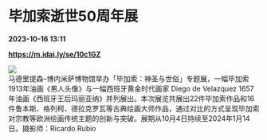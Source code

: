 # 毕加索逝世50周年展

**2023-10-16 13:11**

**https://m.idai.ly/se/10c1GZ**

![](http://pic.yupoo.com/fotomag/a9616ab6/6b6c8fa6.jpg)  
马德里提森–博内米萨博物馆举办「毕加索：神圣与世俗」专题展，一幅毕加索1913年油画《男人头像》与一幅西班牙黄金时代画家 Diego de Velazquez 1657年油画《西班牙王后玛丽亚纳》并列展出。本次展览共展出22件毕加索作品和16件鲁本斯、格列柯、德拉克罗瓦等古典绘画大师作品，通过对比的方式呈现毕加索对宗教等欧洲绘画传统主题的创新与突破。展期从10月4日持续至2024年1月14日。摄影师：Ricardo Rubio